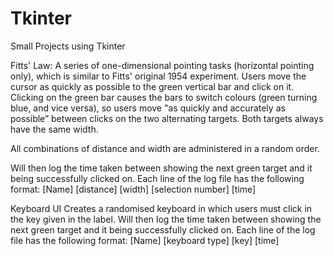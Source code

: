 # Tkinter
Small Projects using Tkinter

Fitts' Law:
A series of one-dimensional pointing tasks (horizontal pointing only), which is similar to Fitts' original 1954 experiment. 
Users move the cursor as quickly as possible to the green vertical bar and click on it. Clicking on the green bar causes the bars to switch colours (green turning blue, and vice versa), so users move "as quickly and accurately as possible” between clicks on the two alternating targets. Both targets always have the same width.

All combinations of distance and width are administered in a random order.

Will then log the time taken between showing the next green target and it being successfully clicked on. Each line of the log file has the following format:
    [Name] [distance] [width] [selection number] [time]


Keyboard UI
Creates a randomised keyboard in which users must click in the key given in the label.
Will then log the time taken between showing the next green target and it being successfully clicked on. Each line of the log file has the following format:
    [Name] [keyboard type] [key] [time]

